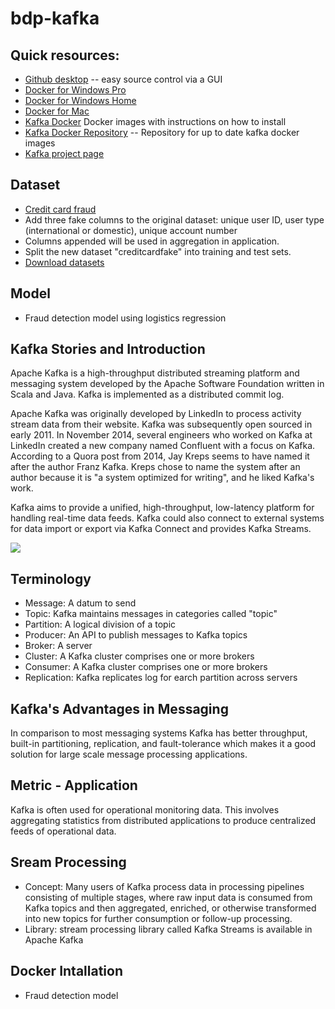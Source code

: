 # bdp-kafka

## Quick resources:
 * [Github desktop](https://desktop.github.com/) -- easy source control via a GUI
 * [Docker for Windows Pro](https://store.docker.com/editions/community/docker-ce-desktop-windows)
 * [Docker for Windows Home](https://www.docker.com/products/docker-toolbox)
 * [Docker for Mac](https://store.docker.com/editions/community/docker-ce-desktop-mac)
 * [Kafka Docker](https://hub.docker.com/r/wurstmeister/kafka/) Docker images with instructions on how to install
 * [Kafka Docker Repository](https://github.com/wurstmeister/kafka-docker) -- Repository for up to date kafka docker images
 * [Kafka project page](https://kafka.apache.org/)

## Dataset
 * [Credit card fraud](https://www.kaggle.com/dalpozz/creditcardfraud) 
 * Add three fake columns to the original dataset: unique user ID, user type (international or domestic), unique account number
 * Columns appended will be used in aggregation in application.
 * Split the new dataset "creditcardfake" into training and test sets.
 * [Download datasets](https://drive.google.com/open?id=1QIeiHcDd0JGeK8jWN-GQskRY-3lvG9R8)
 
## Model
 * Fraud detection model using logistics regression
 
## Kafka Stories and Introduction
Apache Kafka is a high-throughput distributed streaming platform and messaging system developed by the Apache Software Foundation written in Scala and Java. Kafka is implemented as a distributed commit log.

Apache Kafka was originally developed by LinkedIn to process activity stream data from their website. Kafka was subsequently open sourced in early 2011. In November 2014, several engineers who worked on Kafka at LinkedIn created a new company named Confluent with a focus on Kafka. According to a Quora post from 2014, Jay Kreps seems to have named it after the author Franz Kafka. Kreps chose to name the system after an author because it is "a system optimized for writing", and he liked Kafka's work. 

Kafka aims to provide a unified, high-throughput, low-latency platform for handling real-time data feeds. Kafka could also connect to external systems for data import or export via Kafka Connect and provides Kafka Streams.

![](bdp-kafka/images/kafka%20structure.png)

## Terminology
 * Message: A datum to send
 * Topic: Kafka maintains messages in categories called "topic"
 * Partition: A logical division of a topic
 * Producer: An API to publish messages to Kafka topics
 * Broker: A server
 * Cluster: A Kafka cluster comprises one or more brokers
 * Consumer: A Kafka cluster comprises one or more brokers
 * Replication: Kafka replicates log for earch partition across servers
 
## Kafka's Advantages in Messaging
In comparison to most messaging systems Kafka has better throughput, built-in partitioning, replication, and fault-tolerance which makes it a good solution for large scale message processing applications.

## Metric - Application
Kafka is often used for operational monitoring data. This involves aggregating statistics from distributed applications to produce centralized feeds of operational data. 

## Sream Processing
 * Concept: Many users of Kafka process data in processing pipelines consisting of multiple stages, where raw input data is consumed from Kafka topics and then aggregated, enriched, or otherwise transformed into new topics for further consumption or follow-up processing.
 * Library: stream processing library called Kafka Streams is available in Apache Kafka

## Docker Intallation
 * Fraud detection model
